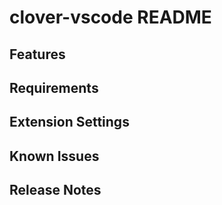 # clover-vscode README

## Features

## Requirements

## Extension Settings

## Known Issues

## Release Notes
